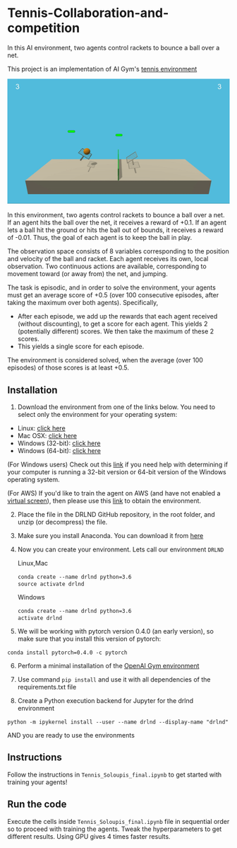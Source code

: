 # Tennis-Collaboration-and-competition
In this AI environment, two agents control rackets to bounce a ball over a net.

This project is an implementation of AI Gym's [tennis environment](https://github.com/Unity-Technologies/ml-agents/blob/master/docs/Learning-Environment-Examples.md#tennis)


![](tennis.gif)

In this environment, two agents control rackets to bounce a ball over a net. If an agent hits the ball over the net, it receives a reward of +0.1. If an agent lets a ball hit the ground or hits the ball out of bounds, it receives a reward of -0.01. Thus, the goal of each agent is to keep the ball in play.

The observation space consists of 8 variables corresponding to the position and velocity of the ball and racket. Each agent receives its own, local observation. Two continuous actions are available, corresponding to movement toward (or away from) the net, and jumping.

The task is episodic, and in order to solve the environment, your agents must get an average score of +0.5 (over 100 consecutive episodes, after taking the maximum over both agents). Specifically,

- After each episode, we add up the rewards that each agent received (without discounting), to get a score for each agent. This yields 2 (potentially different) scores. We then take the maximum of these 2 scores.
- This yields a single score for each episode.

The environment is considered solved, when the average (over 100 episodes) of those scores is at least +0.5.

## Installation

1. Download the environment from one of the links below. You need to select only the environment for your operating system:

- Linux: [click here](https://s3-us-west-1.amazonaws.com/udacity-drlnd/P3/Tennis/Tennis_Linux.zip)
- Mac OSX: [click here](https://s3-us-west-1.amazonaws.com/udacity-drlnd/P3/Tennis/Tennis.app.zip)
- Windows (32-bit): [click here](https://s3-us-west-1.amazonaws.com/udacity-drlnd/P3/Tennis/Tennis_Windows_x86.zip)
- Windows (64-bit): [click here](https://s3-us-west-1.amazonaws.com/udacity-drlnd/P3/Tennis/Tennis_Windows_x86_64.zip)

(For Windows users) Check out this [link](https://support.microsoft.com/en-us/help/827218/how-to-determine-whether-a-computer-is-running-a-32-bit-version-or-64) if you need help with determining if your computer is running a 32-bit version or 64-bit version of the Windows operating system.

(For AWS) If you'd like to train the agent on AWS (and have not enabled a [virtual screen](https://github.com/Unity-Technologies/ml-agents/blob/master/docs/Training-on-Amazon-Web-Service.md)), then please use this [link](https://s3-us-west-1.amazonaws.com/udacity-drlnd/P2/Reacher/Reacher_Linux_NoVis.zip) to obtain the environment.

2. Place the file in the DRLND GitHub repository, in the root folder, and unzip (or decompress) the file.

3. Make sure you install Anaconda. You can download it from [here](https://www.anaconda.com/distribution/)

4. Now you can create your environment. Lets call our environment ```DRLND```
  
   Linux,Mac
   ```
   conda create --name drlnd python=3.6
   source activate drlnd
   ```
   Windows
   ```
   conda create --name drlnd python=3.6 
   activate drlnd
   ```
 5. We will be working with pytorch version 0.4.0 (an early version), so make sure that you install this version of pytorch:
   ```
   conda install pytorch=0.4.0 -c pytorch
   ```
 6. Perform a minimal installation of the [OpenAI Gym environment](https://github.com/openai/gym)
 
 7. Use command ```pip install``` and use it with all dependencies of the requirements.txt file
 
 8. Create a Python execution backend for Jupyter for the drlnd environment 
   ```
   python -m ipykernel install --user --name drlnd --display-name "drlnd"
   ```
 AND you are ready to use the environments

## Instructions
Follow the instructions in ```Tennis_Soloupis_final.ipynb``` to get started with training your agents!

## Run the code
Execute the cells inside ```Tennis_Soloupis_final.ipynb``` file in sequential order so to proceed with training the agents. Tweak the hyperparameters to get different results. Using GPU gives 4 times faster results.

